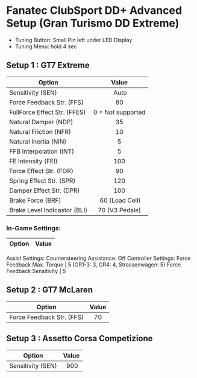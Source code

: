 # Fanatec ClubSport DD+ Advanced Setup (Gran Turismo DD Extreme)

- Tuning Button: Small Pin left under LED Display
- Tuning Menu: hold 4 sec

## Setup 1 : GT7 Extreme

Option | Value
------ | :---:
Sensitivity (SEN) | Auto
Force Feedback Str. (FFS) | 80
FullForce Effect Str. (FFES) | 0 = Not supported
Natural Damper (NDP) | 35
Natural Friction (NFR) | 10
Natural Inertia (NIN) | 5
FFB Interpolation (INT) | 5
FE Intensity (FEI) | 100
Force Effect Str. (FOR) | 90
Spring Effect Str. (SPR) | 120 
Damper Effect Str. (DPR) | 100
Brake Force (BRF) | 60 (Load Cell)
Brake Level Indicastor (BLI) | 70 (V3 Pedale)

### In-Game Settings:

Option | Value
------ | :---:
Assist Settings:
Countersteering Assistance: Off
Controller Settings:
Force Feedback Max. Torque | 5 (GR1-3: 3, GR4: 4, Strassenwagen: 5)
Force Feedback Sensitivity | 5


## Setup 2 : GT7 McLaren
Option | Value
------ | :---:
Force Feedback Str. (FFS) | 70

## Setup 3 : Assetto Corsa Competizione
Option | Value
------ | :---:
Sensitivity (SEN) | 900
